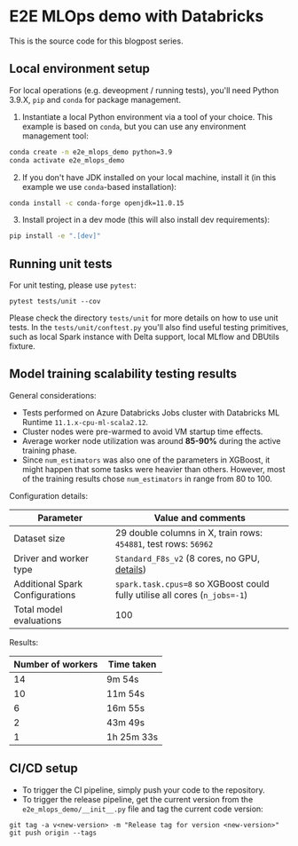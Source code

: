# E2E MLOps demo with Databricks

This is the source code for this blogpost series.


## Local environment setup

For local operations (e.g. deveopment / running tests), you'll need Python 3.9.X, `pip` and `conda` for package management.

1. Instantiate a local Python environment via a tool of your choice. This example is based on `conda`, but you can use any environment management tool:
```bash
conda create -n e2e_mlops_demo python=3.9
conda activate e2e_mlops_demo
```

2. If you don't have JDK installed on your local machine, install it (in this example we use `conda`-based installation):
```bash
conda install -c conda-forge openjdk=11.0.15
```

3. Install project in a dev mode (this will also install dev requirements):
```bash
pip install -e ".[dev]"
```

## Running unit tests

For unit testing, please use `pytest`:
```
pytest tests/unit --cov
```

Please check the directory `tests/unit` for more details on how to use unit tests.
In the `tests/unit/conftest.py` you'll also find useful testing primitives, such as local Spark instance with Delta support, local MLflow and DBUtils fixture.

## Model training scalability testing results

General considerations:
- Tests performed on Azure Databricks Jobs cluster with Databricks ML Runtime `11.1.x-cpu-ml-scala2.12`. 
- Cluster nodes were pre-warmed to avoid VM startup time effects.
- Average worker node utilization was around **85-90%** during the active training phase.
- Since `num_estimators` was also one of the parameters in XGBoost, it might happen that some tasks were heavier than others. However, most of the training results chose `num_estimators` in range from 80 to 100.

Configuration details:

| Parameter                       | Value and comments                                                                                                  |
|---------------------------------|---------------------------------------------------------------------------------------------------------------------|
| Dataset size                    | 29 double columns in X, train rows: `454881`, test rows: `56962`                                                    |
| Driver and worker type          | `Standard_F8s_v2` (8 cores, no GPU, [details](https://docs.microsoft.com/en-us/azure/virtual-machines/fsv2-series)) |
| Additional Spark Configurations | `spark.task.cpus=8` so XGBoost could fully utilise all cores (`n_jobs=-1`)                                          |
| Total model evaluations         | 100                                                                                                                 |

Results:

| Number of workers | Time taken |
|-------------------|------------|
| 14                | 9m 54s     |
| 10                | 11m 54s    |
| 6                 | 16m 55s    |
| 2                 | 43m 49s    |
| 1                 | 1h 25m 33s |

## CI/CD setup

- To trigger the CI pipeline, simply push your code to the repository.
- To trigger the release pipeline, get the current version from the `e2e_mlops_demo/__init__.py` file and tag the current code version:
```
git tag -a v<new-version> -m "Release tag for version <new-version>"
git push origin --tags
```
